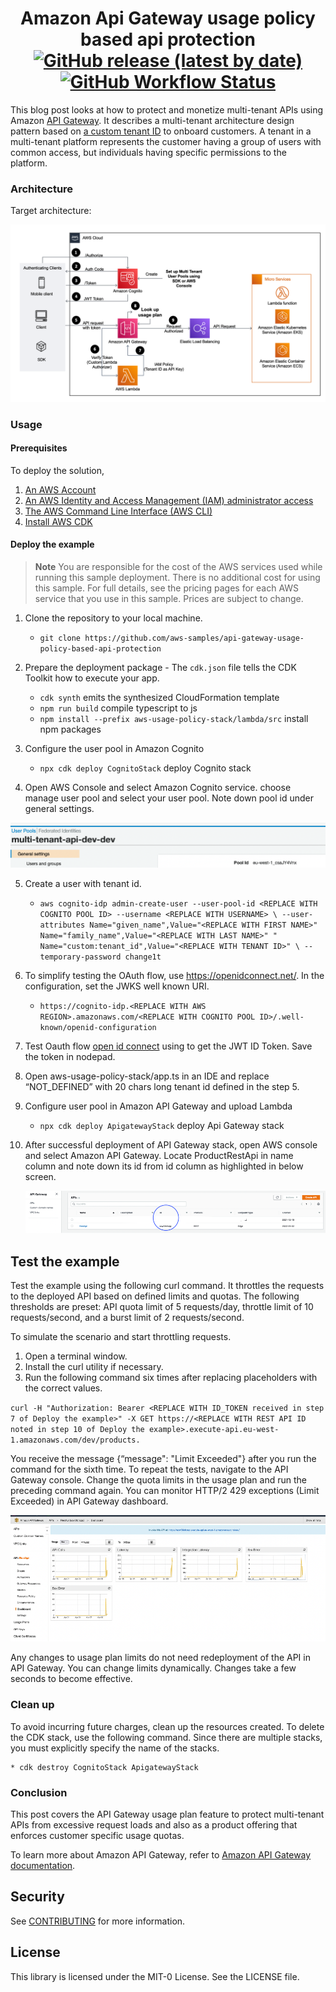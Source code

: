 <h1 align="center">
Amazon Api Gateway usage policy based api protection
<br>
   <a href="https://github.com/aws-samples/api-gateway-usage-policy-based-api-protection/releases"><img alt="GitHub release (latest by date)" src="https://img.shields.io/github/v/release/aws-samples/api-gateway-usage-policy-based-api-protection?display_name=tag"></a>
   <a href="https://github.com/aws-samples/api-gateway-usage-policy-based-api-protection/actions"><img alt="GitHub Workflow Status" src="https://github.com/aws-samples/api-gateway-usage-policy-based-api-protection/workflows/Unit%20Tests/badge.svg"></a>
</h1>

This blog post looks at how to protect and monetize multi-tenant APIs using Amazon [API Gateway](https://docs.aws.amazon.com/apigateway/latest/developerguide/welcome.html). It describes a multi-tenant architecture design pattern based on [a custom tenant ID](https://docs.aws.amazon.com/cognito/latest/developerguide/custom-attribute-based-multi-tenancy.html) to onboard customers. A tenant in a multi-tenant platform represents the customer having a group of users with common access, but individuals having specific permissions to the platform.

### Architecture

Target architecture:

<p align="center">
  <img src="docs/APIGateway-UsagePlans.png" alt="AWS Architecture Diagram" />
</p>

### Usage

#### Prerequisites
To deploy the solution,

1. [An AWS Account](https://signin.aws.amazon.com/signin?redirect_uri=https%3A%2F%2Fportal.aws.amazon.com%2Fbilling%2Fsignup%2Fresume&client_id=signup)
2. [An AWS Identity and Access Management (IAM) administrator access](http://aws.amazon.com/iam)
3. [The AWS Command Line Interface (AWS CLI)](https://docs.aws.amazon.com/cli/latest/userguide/getting-started-install.html)
4. [Install AWS CDK](https://docs.aws.amazon.com/cdk/v2/guide/getting_started.html)


#### Deploy the example

> **Note**
You are responsible for the cost of the AWS services used while running this sample deployment. There is no additional
cost for using this sample. For full details, see the pricing pages for each AWS service that you use in this sample. Prices are subject to change.

1. Clone the repository to your local machine.
    * `git clone https://github.com/aws-samples/api-gateway-usage-policy-based-api-protection`

2. Prepare the deployment package - The `cdk.json` file tells the CDK Toolkit how to execute your app.
    * `cdk synth`                                               emits the synthesized CloudFormation template
    * `npm run build`                                           compile typescript to js
    * `npm install --prefix aws-usage-policy-stack/lambda/src`  install npm packages

3. Configure the user pool in Amazon Cognito
    * `npx cdk deploy CognitoStack`     deploy Cognito stack
4.	Open AWS Console and select Amazon Cognito service. choose manage user pool and select your user pool. Note down pool id under general settings.

<p align="center">
<img src="docs/user-pool-id.png" alt="Cognito User Pool" />
</p>

5.	Create a user with tenant id.

    * `aws cognito-idp admin-create-user --user-pool-id <REPLACE WITH COGNITO POOL ID> --username <REPLACE WITH USERNAME> \
    --user-attributes Name="given_name",Value="<REPLACE WITH FIRST NAME>" Name="family_name",Value="<REPLACE WITH LAST NAME>" " Name="custom:tenant_id",Value="<REPLACE WITH TENANT ID>" \
    --temporary-password change1t`


6.	To simplify testing the OAuth flow, use https://openidconnect.net/. In the configuration, set the JWKS well known URI.
    * `https://cognito-idp.<REPLACE WITH AWS REGION>.amazonaws.com/<REPLACE WITH COGNITO POOL ID>/.well-known/openid-configuration`

7.	Test Oauth flow [open id connect](https://openidconnect.net/) using to get the JWT ID Token. Save the token in nodepad.

8.	Open aws-usage-policy-stack/app.ts in an IDE and replace “NOT_DEFINED” with 20 chars long tenant id defined in the step 5. 
9.	Configure user pool in Amazon API Gateway and upload Lambda
    * `npx cdk deploy ApigatewayStack`  deploy Api Gateway stack

10.	After successful deployment of API Gateway stack, open AWS console and select Amazon API Gateway. Locate ProductRestApi in name column and note down its id from id column as highlighted in below screen.

    <p align="center">
    <img src="docs/Api-gateway-api-id.png" alt="API Gateway Deployed API id" />
    </p>


## Test the example

Test the example using the following curl command. It throttles the requests to the deployed API based on defined limits and quotas. The following thresholds are preset: API quota limit of 5 requests/day, throttle limit of 10 requests/second, and a burst limit of 2 requests/second. 

To simulate the scenario and start throttling requests.

1.	Open a terminal window.
2.	Install the curl utility if necessary.
3.	Run the following command six times after replacing placeholders with the correct values.

`curl -H "Authorization: Bearer <REPLACE WITH ID_TOKEN received in step 7 of Deploy the example>" -X GET https://<REPLACE WITH REST API ID noted in step 10 of Deploy the example>.execute-api.eu-west-1.amazonaws.com/dev/products.`

You receive the message {“message": "Limit Exceeded"} after you run the command for the sixth time. To repeat the tests, navigate to the API Gateway console. Change the quota limits in the usage plan and run the preceding command again. You can monitor HTTP/2 429 exceptions (Limit Exceeded) in API Gateway dashboard.

<p align="center">
<img src="docs/api-gateway-dashboard.png" alt="API Gateway metrics dashboard" />
</p>

Any changes to usage plan limits do not need redeployment of the API in API Gateway. You can change limits dynamically. Changes take a few seconds to become effective.

### Clean up

To avoid incurring future charges, clean up the resources created. To delete the CDK stack, use the following command. Since there are multiple stacks, you must explicitly specify the name of the stacks.

    * cdk destroy CognitoStack ApigatewayStack


### Conclusion

This post covers the API Gateway usage plan feature to protect multi-tenant APIs from excessive request loads and also as a product offering that enforces customer specific usage quotas. 

To learn more about Amazon API Gateway, refer to [Amazon API Gateway documentation](https://docs.aws.amazon.com/apigateway/latest/developerguide/welcome.html).  


## Security
See [CONTRIBUTING](CONTRIBUTING.md#security-issue-notifications) for more information.

## License
This library is licensed under the MIT-0 License. See the LICENSE file.
